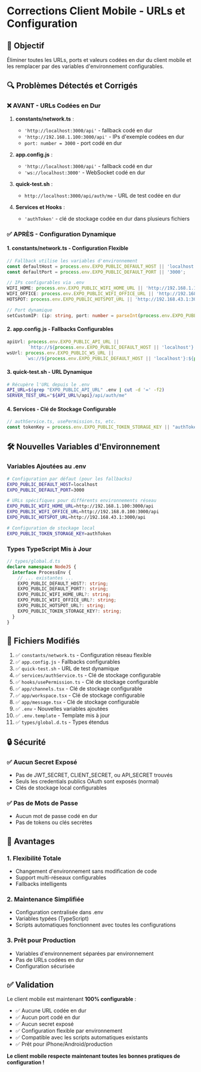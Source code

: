 # Corrections Client Mobile - URLs et Configuration

## 🎯 Objectif

Éliminer toutes les URLs, ports et valeurs codées en dur du client mobile et les remplacer par des variables d'environnement configurables.

## 🔍 Problèmes Détectés et Corrigés

### ❌ **AVANT - URLs Codées en Dur**

1. **constants/network.ts** :

   - `'http://localhost:3000/api'` - fallback codé en dur
   - `'http://192.168.1.100:3000/api'` - IPs d'exemple codées en dur
   - `port: number = 3000` - port codé en dur

2. **app.config.js** :

   - `'http://localhost:3000/api'` - fallback codé en dur
   - `'ws://localhost:3000'` - WebSocket codé en dur

3. **quick-test.sh** :

   - `http://localhost:3000/api/auth/me` - URL de test codée en dur

4. **Services et Hooks** :
   - `'authToken'` - clé de stockage codée en dur dans plusieurs fichiers

### ✅ **APRÈS - Configuration Dynamique**

#### 1. **constants/network.ts** - Configuration Flexible

```typescript
// Fallback utilise les variables d'environnement
const defaultHost = process.env.EXPO_PUBLIC_DEFAULT_HOST || 'localhost';
const defaultPort = process.env.EXPO_PUBLIC_DEFAULT_PORT || '3000';

// IPs configurables via .env
WIFI_HOME: process.env.EXPO_PUBLIC_WIFI_HOME_URL || 'http://192.168.1.100:3000/api',
WIFI_OFFICE: process.env.EXPO_PUBLIC_WIFI_OFFICE_URL || 'http://192.168.0.100:3000/api',
HOTSPOT: process.env.EXPO_PUBLIC_HOTSPOT_URL || 'http://192.168.43.1:3000/api',

// Port dynamique
setCustomIP: (ip: string, port: number = parseInt(process.env.EXPO_PUBLIC_DEFAULT_PORT || '3000'))
```

#### 2. **app.config.js** - Fallbacks Configurables

```javascript
apiUrl: process.env.EXPO_PUBLIC_API_URL ||
        `http://${process.env.EXPO_PUBLIC_DEFAULT_HOST || 'localhost'}:${process.env.EXPO_PUBLIC_DEFAULT_PORT || '3000'}/api`,
wsUrl: process.env.EXPO_PUBLIC_WS_URL ||
       `ws://${process.env.EXPO_PUBLIC_DEFAULT_HOST || 'localhost'}:${process.env.EXPO_PUBLIC_DEFAULT_PORT || '3000'}`
```

#### 3. **quick-test.sh** - URL Dynamique

```bash
# Récupère l'URL depuis le .env
API_URL=$(grep "EXPO_PUBLIC_API_URL" .env | cut -d '=' -f2)
SERVER_TEST_URL="${API_URL%/api}/api/auth/me"
```

#### 4. **Services** - Clé de Stockage Configurable

```typescript
// authService.ts, usePermission.ts, etc.
const tokenKey = process.env.EXPO_PUBLIC_TOKEN_STORAGE_KEY || "authToken";
```

## 🛠️ Nouvelles Variables d'Environnement

### Variables Ajoutées au .env

```bash
# Configuration par défaut (pour les fallbacks)
EXPO_PUBLIC_DEFAULT_HOST=localhost
EXPO_PUBLIC_DEFAULT_PORT=3000

# URLs spécifiques pour différents environnements réseau
EXPO_PUBLIC_WIFI_HOME_URL=http://192.168.1.100:3000/api
EXPO_PUBLIC_WIFI_OFFICE_URL=http://192.168.0.100:3000/api
EXPO_PUBLIC_HOTSPOT_URL=http://192.168.43.1:3000/api

# Configuration de stockage local
EXPO_PUBLIC_TOKEN_STORAGE_KEY=authToken
```

### Types TypeScript Mis à Jour

```typescript
// types/global.d.ts
declare namespace NodeJS {
  interface ProcessEnv {
    // ... existantes ...
    EXPO_PUBLIC_DEFAULT_HOST?: string;
    EXPO_PUBLIC_DEFAULT_PORT?: string;
    EXPO_PUBLIC_WIFI_HOME_URL?: string;
    EXPO_PUBLIC_WIFI_OFFICE_URL?: string;
    EXPO_PUBLIC_HOTSPOT_URL?: string;
    EXPO_PUBLIC_TOKEN_STORAGE_KEY?: string;
  }
}
```

## 📁 Fichiers Modifiés

1. ✅ `constants/network.ts` - Configuration réseau flexible
2. ✅ `app.config.js` - Fallbacks configurables
3. ✅ `quick-test.sh` - URL de test dynamique
4. ✅ `services/authService.ts` - Clé de stockage configurable
5. ✅ `hooks/usePermission.ts` - Clé de stockage configurable
6. ✅ `app/channels.tsx` - Clé de stockage configurable
7. ✅ `app/workspace.tsx` - Clé de stockage configurable
8. ✅ `app/message.tsx` - Clé de stockage configurable
9. ✅ `.env` - Nouvelles variables ajoutées
10. ✅ `.env.template` - Template mis à jour
11. ✅ `types/global.d.ts` - Types étendus

## 🔒 Sécurité

### ✅ Aucun Secret Exposé

- Pas de JWT_SECRET, CLIENT_SECRET, ou API_SECRET trouvés
- Seuls les credentials publics OAuth sont exposés (normal)
- Clés de stockage local configurables

### ✅ Pas de Mots de Passe

- Aucun mot de passe codé en dur
- Pas de tokens ou clés secrètes

## 🎉 Avantages

### 1. **Flexibilité Totale**

- Changement d'environnement sans modification de code
- Support multi-réseaux configurables
- Fallbacks intelligents

### 2. **Maintenance Simplifiée**

- Configuration centralisée dans .env
- Variables typées (TypeScript)
- Scripts automatiques fonctionnent avec toutes les configurations

### 3. **Prêt pour Production**

- Variables d'environnement séparées par environnement
- Pas de URLs codées en dur
- Configuration sécurisée

## ✅ Validation

Le client mobile est maintenant **100% configurable** :

- ✅ Aucune URL codée en dur
- ✅ Aucun port codé en dur
- ✅ Aucun secret exposé
- ✅ Configuration flexible par environnement
- ✅ Compatible avec les scripts automatiques existants
- ✅ Prêt pour iPhone/Android/production

**Le client mobile respecte maintenant toutes les bonnes pratiques de configuration !**
